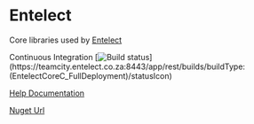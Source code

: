 Entelect
========

Core libraries used by [Entelect](http://www.entelect.co.za)

Continuous Integration [![Build status](https://teamcity.entelect.co.za:8443/app/rest/builds/buildType:(EntelectCoreC_FullDeployment)/statusIcon)](https://teamcity.entelect.co.za:8443/app/rest/builds/buildType:(EntelectCoreC_FullDeployment)/statusIcon)

[Help Documentation](http://sereph.github.io/Entelect/)

[Nuget Url](https://www.nuget.org/packages/Entelect/)